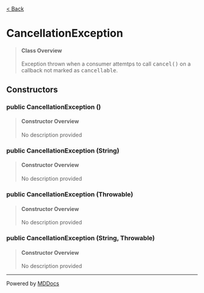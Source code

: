 [< Back](../README.md)
# CancellationException #
>#### Class Overview ####
>Exception thrown when a consumer attemtps to call <tt>cancel()</tt> on a
 callback not marked as <tt>cancellable</tt>.
## Constructors ##
### public CancellationException () ###
>#### Constructor Overview ####
>No description provided
>
### public CancellationException (String) ###
>#### Constructor Overview ####
>No description provided
>
### public CancellationException (Throwable) ###
>#### Constructor Overview ####
>No description provided
>
### public CancellationException (String, Throwable) ###
>#### Constructor Overview ####
>No description provided
>

---
Powered by [MDDocs](https://github.com/VRCube/MDDocs)